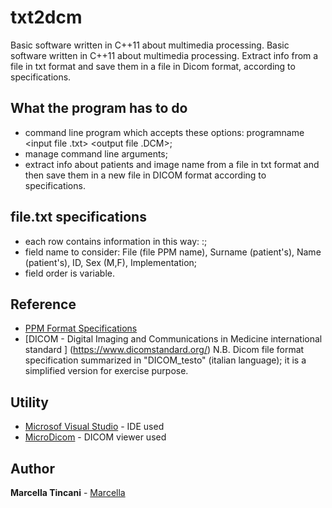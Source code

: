 # txt2dcm
Basic software written in C++11 about multimedia processing. Basic software written in C++11 about multimedia processing. Extract info from a file in txt format and save them in a file in Dicom format, according to specifications.

## What the program has to do

* command line program which accepts these options: programname <input file .txt> <output file .DCM>;
* manage command line arguments;
* extract info about patients and image name from a file in txt format and then save them in a new file in DICOM format according to specifications.

## file.txt specifications
* each row contains information in this way: <field name>:<tab><field value>;
* field name to consider: File (file PPM name), Surname (patient's), Name (patient's), ID, Sex (M,F), Implementation;
* field order is variable.

## Reference
* [PPM Format Specifications](http://netpbm.sourceforge.net/doc/ppm.html)
* [DICOM - Digital Imaging and Communications in Medicine international standard ] (https://www.dicomstandard.org/)
N.B. Dicom file format specification summarized in "DICOM_testo" (italian language); it is a simplified version for exercise purpose.

## Utility

* [Microsof Visual Studio](https://visualstudio.microsoft.com/) - IDE used
* [MicroDicom](http://www.microdicom.com/downloads.html) - DICOM viewer used

## Author

**Marcella Tincani** - [Marcella](https://github.com/tmarcy)

